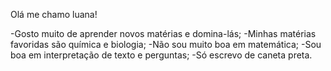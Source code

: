 
Olá me chamo luana!

-Gosto muito de aprender novos matérias e domina-lás;
-Minhas matérias favoridas são química e biologia;
-Não sou muito boa em matemática;
-Sou boa em interpretação de texto e perguntas;
-Só escrevo de caneta preta.
